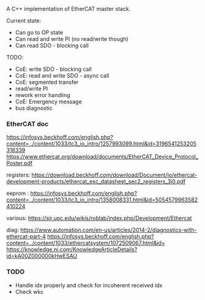 A C++ implementation of EtherCAT master stack.

Current state:
 - Can go to OP state
 - Can read and write PI (no read/write though)
 - Can read SDO - blocking call

TODO:
 - CoE: write SDO - blocking call
 - CoE: read and write SDO - async call
 - CoE: segmented transfer
 - read/write PI
 - rework error handling
 - CoE: Emergency message
 - bus diagnostic


### EtherCAT doc
https://infosys.beckhoff.com/english.php?content=../content/1033/tc3_io_intro/1257993099.html&id=3196541253205318339
https://www.ethercat.org/download/documents/EtherCAT_Device_Protocol_Poster.pdf

registers:
https://download.beckhoff.com/download/Document/io/ethercat-development-products/ethercat_esc_datasheet_sec2_registers_3i0.pdf

eeprom :
https://infosys.beckhoff.com/english.php?content=../content/1033/tc3_io_intro/1358008331.html&id=5054579963582410224

various:
https://sir.upc.edu/wikis/roblab/index.php/Development/Ethercat

diag:
https://www.automation.com/en-us/articles/2014-2/diagnostics-with-ethercat-part-4
https://infosys.beckhoff.com/english.php?content=../content/1033/ethercatsystem/1072509067.html&id=
https://knowledge.ni.com/KnowledgeArticleDetails?id=kA00Z000000kHwESAU


### TODO
 *  Handle idx properly and check for incoherent received idx
 *  Check wkc
